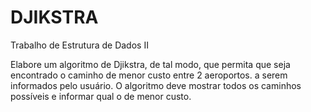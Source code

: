 # DJIKSTRA
Trabalho de Estrutura de Dados II


Elabore um  algoritmo de Djikstra, de tal modo, que permita que seja encontrado o caminho de menor custo entre 2 aeroportos. a serem informados pelo usuário. O algoritmo deve mostrar todos os caminhos possíveis e informar qual o de menor custo.


